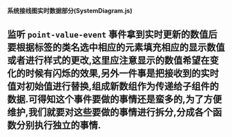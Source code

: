 #### 系统接线图实时数据部分(SystemDiagram.js)
 监听 `point-value-event` 事件拿到实时更新的数值后要根据标签的类名选中相应的元素填充相应的显示数值或者进行样式的更改,这里应注意显示的数值希望在变化的时候有闪烁的效果,另外一件事是把接收到的实时值对初始值进行替换,组成新数组作为传递给子组件的数据.可得知这个事件要做的事情还是蛮多的,为了方便维护,我们就要对这些要做的事情进行拆分,分成各个函数分别执行独立的事情.
 - 
